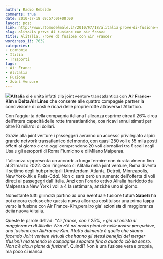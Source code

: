 ```yaml
---
author: Radio Rebelde
comments: true
date: 2010-07-18 09:57:06+00:00
layout: post
link: http://www.atomodelmale.it/2010/07/18/alitalia-prove-di-fusione-con-air-france/
slug: alitalia-prove-di-fusione-con-air-france
title: Alitalia. Prove di fusione con Air France?
wordpress_id: 7639
categories:
- Economia
- Italia
- Trasporti
tags:
- Air France
- Alitalia
- Fusione
- Joint Venture
---
```


![](http://www.atomodelmale.it/wp-content/uploads/2010/07/alitalia-air-france-300x180.jpg)**Alitalia** si è unita infatti alla joint venture transatlantica con **Air France-Klm** e **Delta Air Lines** che consente alle quattro compagnie partner la condivisione di costi e ricavi delle proprie rotte attraverso l'Atlantico.

Con l'aggiunta della compagnia italiana l'alleanza esprime circa il 26% circa dell'intera capacità delle rotte transatlantiche, con ricavi annui stimati per oltre 10 miliardi di dollari.

Grazie alla joint venture i passeggeri avranno un accesso privilegiato al più grande network transatlantico del mondo, con quasi 250 voli e 55 mila posti offerti al giorno e che oggi comprendono 20 voli giornalieri tra 5 scali negli Usa e gli aeroporti di Roma Fiumicino e di Milano Malpensa.

L'alleanza rappresenta un accordo a lungo termine con durata almeno fino al 31 marzo 2022. Con l'ingresso di Alitalia nella joint venture, Roma diventa il settimo degli hub principali (Amsterdam, Atlanta, Detroit, Minneapolis, New York-Jfk e Paris-Cdg).
Non ci sarà però un aumento dell'offerta di voli diretti ai passegegri dall'Italia. Anzi con l'orario estivo Alitalia ha ridotto da Malpensa a New York i voli a 4 la settimana, anziché uno al giorno.<!-- more -->



Nonostante tutti gli indizi portino ad una eventuale fusione futura **Sabelli** ha poi ancora escluso che questa nuova alleanza costituisca una prima tappa verso la fusione con Air France-Klm,peraltro gia' azionista di maggioranza della nuova Alitalia.

Queste le parole dell’ad: “_Air france, con il 25%, è già azionista di maggioranza di Alitalia. Non c’è nei nostri piani nè nelle nostre prospettive, una fusione con AirFrance-Klm. Il fatto dirimente è quello che stiamo facendo Joint venture virtuali che hanno gli stessi benefici del merger (fusioni) ma tenendo le compagnie separate fino a quando ciò ha senso. Non c’è alcun piano di fusione_”.
Quindi? Non è una fusione vera e propria, ma poco ci manca.
